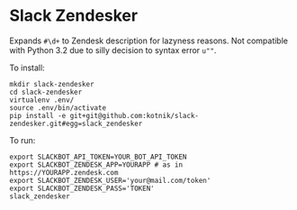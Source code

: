 # Slack Zendesker

Expands `#\d+` to Zendesk description for lazyness reasons. Not compatible with Python 3.2 due to silly decision to syntax error `u""`.

To install:

```
mkdir slack-zendesker
cd slack-zendesker
virtualenv .env/
source .env/bin/activate
pip install -e git+git@github.com:kotnik/slack-zendesker.git#egg=slack_zendesker
```

To run:

```
export SLACKBOT_API_TOKEN=YOUR_BOT_API_TOKEN
export SLACKBOT_ZENDESK_APP=YOURAPP # as in https://YOURAPP.zendesk.com
export SLACKBOT_ZENDESK_USER='your@mail.com/token'
export SLACKBOT_ZENDESK_PASS='TOKEN'
slack_zendesker
```
